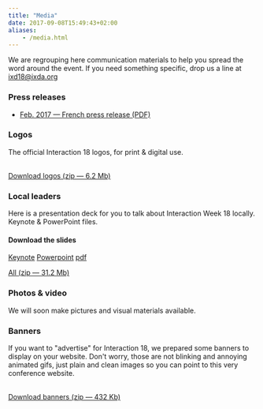 ```yaml
---
title: "Media"
date: 2017-09-08T15:49:43+02:00
aliases:
    - /media.html
---
```

We are regrouping here communication materials to help you spread the word around the event. If you need something specific, drop us a line at <a href="mailto:ixd18@ixda.org">ixd18@ixda.org</a>
<div class="spacer-t-b bordered-top"></div>
<h3><strong>Press releases</strong></h3>
<ul>
  <li>
    <a href="/pdf/Interaction-18_press-release_FR.pdf" target="_blank">Feb. 2017 — French press release (PDF)</a>
  </li>
</ul>
<div class="spacer-t-b bordered-top"></div>
<h3><strong>Logos</strong></h3>
<p>The official Interaction&nbsp;18 logos, for print & digital use.</p>
<br />
<a href="/download/Interaction-18_logos.zip" target="_blank" class="button">Download logos (zip — 6.2 Mb)</a>
<div class="spacer-t-b bordered-top"></div>
<h3><strong>Local leaders</strong></h3>
<p>Here is a presentation deck for you to talk about Interaction&nbsp;Week&nbsp;18 locally. Keynote & PowerPoint files.</p>
<h4>Download the slides</h4>
<p>
  <a href="/download/Interaction-Week-18_LocalLeader_kit.key" target="_blank" class="button button-secondary">Keynote</a>
  <a href="/download/Interaction-Week-18_LocalLeader_kit.pptx" target="_blank" class="button button-secondary">Powerpoint</a>
  <a href="/download/Interaction-Week-18_LocalLeader_kit.pdf" target="_blank" class="button button-secondary">pdf</a>
</p>
<p>
  <a href="/download/Interaction-Week-18_LocalLeader_kit.zip" target="_blank" class="button">All (zip — 31.2 Mb)</a>
</p>
<div class="spacer-t-b bordered-top"></div>
<h3><strong>Photos & video</strong></h3>
<p>We will soon make pictures and visual materials available.</p>
<div class="spacer-t-b bordered-top"></div>
<h3><strong>Banners</strong></h3>
<p>If you want to "advertise" for Interaction&nbsp;18, we prepared some banners to display on your website. Don't worry, those are not blinking and annoying animated gifs, just plain and clean images so you can point to this very conference website.</p>
<br />
<a href="download/Interaction-18_banners.zip" target="_blank" class="button">Download banners (zip — 432 Kb)</a>
